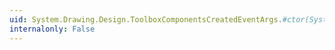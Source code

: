 ```yaml
---
uid: System.Drawing.Design.ToolboxComponentsCreatedEventArgs.#ctor(System.ComponentModel.IComponent[])
internalonly: False
---
```

